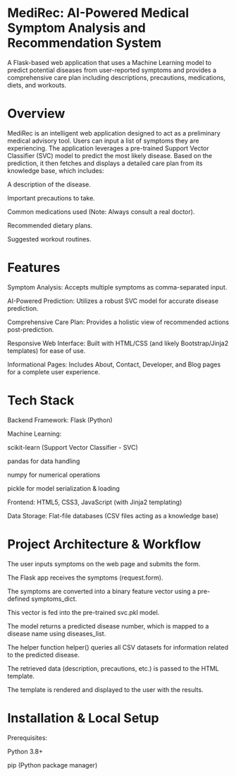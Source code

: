 # MediRec: AI-Powered Medical Symptom Analysis and Recommendation System
A Flask-based web application that uses a Machine Learning model to predict potential diseases from user-reported symptoms and provides a comprehensive care plan including descriptions, precautions, medications, diets, and workouts.

# Overview
MediRec is an intelligent web application designed to act as a preliminary medical advisory tool. Users can input a list of symptoms they are experiencing. The application leverages a pre-trained Support Vector Classifier (SVC) model to predict the most likely disease. Based on the prediction, it then fetches and displays a detailed care plan from its knowledge base, which includes:

A description of the disease.

Important precautions to take.

Common medications used (Note: Always consult a real doctor).

Recommended dietary plans.

Suggested workout routines.
# Features
Symptom Analysis: Accepts multiple symptoms as comma-separated input.

AI-Powered Prediction: Utilizes a robust SVC model for accurate disease prediction.

Comprehensive Care Plan: Provides a holistic view of recommended actions post-prediction.

Responsive Web Interface: Built with HTML/CSS (and likely Bootstrap/Jinja2 templates) for ease of use.

Informational Pages: Includes About, Contact, Developer, and Blog pages for a complete user experience.

# Tech Stack
Backend Framework: Flask (Python)

Machine Learning:

scikit-learn (Support Vector Classifier - SVC)

pandas for data handling

numpy for numerical operations

pickle for model serialization & loading

Frontend: HTML5, CSS3, JavaScript (with Jinja2 templating)

Data Storage: Flat-file databases (CSV files acting as a knowledge base)

# Project Architecture & Workflow
The user inputs symptoms on the web page and submits the form.

The Flask app receives the symptoms (request.form).

The symptoms are converted into a binary feature vector using a pre-defined symptoms_dict.

This vector is fed into the pre-trained svc.pkl model.

The model returns a predicted disease number, which is mapped to a disease name using diseases_list.

The helper function helper() queries all CSV datasets for information related to the predicted disease.

The retrieved data (description, precautions, etc.) is passed to the HTML template.

The template is rendered and displayed to the user with the results.

# Installation & Local Setup
Prerequisites:

Python 3.8+

pip (Python package manager)
